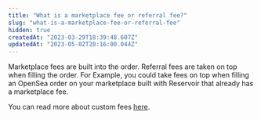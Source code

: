 ```yaml
---
title: "What is a marketplace fee or referral fee?"
slug: "what-is-a-marketplace-fee-or-referral-fee"
hidden: true
createdAt: "2023-03-29T18:39:48.607Z"
updatedAt: "2023-05-02T20:16:00.044Z"
---
```

Marketplace fees are built into the order. Referral fees are taken on top when filling the order. For Example, you could take fees on top when filling an OpenSea order on your marketplace built with Reservoir that already has a marketplace fee.

You can read more about custom fees [here](https://docs.reservoir.tools/docs/custom-fees).